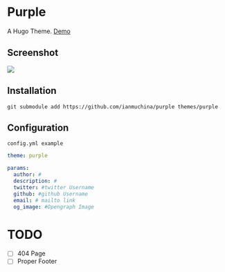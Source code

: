 # Purple
A Hugo Theme.
[Demo](https://ianmuchina.com)

## Screenshot

![](https://ianmuchina.com/img/meta-update/screenshot.webp)

## Installation
```console
git submodule add https://github.com/ianmuchina/purple themes/purple
```

## Configuration

`config.yml example`
```yaml
theme: purple

params:
  author: #
  description: #
  twitter: #twitter Username
  github: #github Username
  email: # mailto link
  og_image: #Opengraph Image
```
# TODO
- [ ] 404 Page
- [ ] Proper Footer
